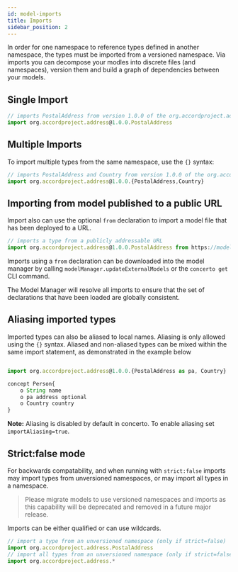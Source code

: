 ```yaml
---
id: model-imports
title: Imports
sidebar_position: 2
---
```


In order for one namespace to reference types defined in another namespace, the types must be imported from a versioned namespace. Via imports you can decompose your modles into discrete files (and namespaces), version them and build a graph of dependencies between your models.

## Single Import

```js
// imports PostalAddress from version 1.0.0 of the org.accordproject.address namespace
import org.accordproject.address@1.0.0.PostalAddress 
```

## Multiple Imports

To import multiple types from the same namespace, use the `{}` syntax:

```js
// imports PostalAddress and Country from version 1.0.0 of the org.accordproject.address namespace
import org.accordproject.address@1.0.0.{PostalAddress,Country} 
```

## Importing from model published to a public URL

Import also can use the optional `from` declaration to import a model file that has been deployed to a URL.

```js
// imports a type from a publicly addressable URL
import org.accordproject.address@1.0.0.PostalAddress from https://models.accordproject.org/address.cto
```

Imports using a `from` declaration can be downloaded into the model manager by calling `modelManager.updateExternalModels` or the `concerto get` CLI command.

The Model Manager will resolve all imports to ensure that the set of declarations that have been loaded are globally consistent. 

## Aliasing imported types

Imported types can also be aliased to local names. Aliasing is only allowed using the `{}` syntax. Aliased and non-aliased types can be mixed within the same import statement, as demonstrated in the example below
```js

import org.accordproject.address@1.0.0.{PostalAddress as pa, Country}

concept Person{
    o String name
    o pa address optional
    o Country country
}
```

**Note:** Aliasing is disabled by default in concerto. To enable aliasing set `importAliasing=true`.


## Strict:false mode

For backwards compatability, and when running with `strict:false` imports may import types from unversioned namespaces, or may import all types in a namespace. 

> Please migrate models to use versioned namespaces and imports as this capability will be deprecated and removed in a future major release.

Imports can be either qualified or can use wildcards.

```js
// import a type from an unversioned namespace (only if strict=false)
import org.accordproject.address.PostalAddress
// import all types from an unversioned namespace (only if strict=false)
import org.accordproject.address.*
```

